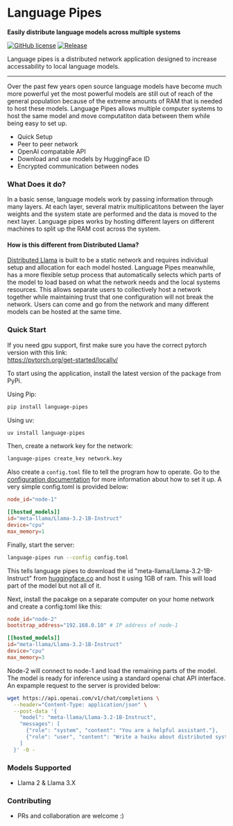 # Language Pipes

**Easily distribute language models across multiple systems**  

[![GitHub license][License-Image]](License-Url)
[![Release][Release-Image]][Release-Url] 

[License-Image]: https://img.shields.io/badge/license-MIT-blue.svg
[License-Url]: https://github.com/erinclemmer/language-pipes/blob/main/LICENSE

[Release-Url]: https://github.com/erinclemmer/language-pipes/releases/latest
[Release-Image]: https://img.shields.io/github/v/release/erinclemmer/language-pipes

[PyPiVersion-Url]: https://img.shields.io/pypi/v/language-pipes
[PythonVersion-Url]: https://img.shields.io/pypi/pyversions/language-pipes

Language pipes is a distributed network application designed to increase accessability to local language models.  

---  

Over the past few years open source language models have become much more powerful yet the most powerful models are still out of reach of the general population because of the extreme amounts of RAM that is needed to host these models. Language Pipes allows multiple computer systems to host the same model and move computatiton data between them while being easy to set up.
- Quick Setup
- Peer to peer network
- OpenAI compatable API
- Download and use models by HuggingFace ID
- Encrypted communication between nodes

### What Does it do?
In a basic sense, language models work by passing information through many layers. At each layer, several matrix multiplicatitons between the layer weights and the system state are performed and the data is moved to the next layer. Language pipes works by hosting different layers on different machines to split up the RAM cost across the system.

#### How is this different from Distributed Llama?
[Distributed Llama](https://github.com/b4rtaz/distributed-llama) is built to be a static network and requires individual setup and allocation for each model hosted. Language Pipes meanwhile, has a more flexible setup process that automatically selects which parts of the model to load based on what the network needs and the local systems resources. This allows separate users to collectively host a network together while maintaining trust that one configuration will not break the network. Users can come and go from the network and many different models can be hosted at the same time.

### Quick Start
If you need gpu support, first make sure you have the correct pytorch version with this link:  
https://pytorch.org/get-started/locally/


To start using the application, install the latest version of the package from PyPi.

Using Pip:
```bash
pip install language-pipes
```

Using uv:
```bash
uv install language-pipes
```

Then, create a network key for the network:
```bash
language-pipes create_key network.key
```

Also create a `config.toml` file to tell the program how to operate. Go to the [configuration documentation](/documentation/configuration.md) for more information about how to set it up. A very simple config.toml is provided below:

```toml
node_id="node-1"

[[hosted_models]]
id="meta-llama/Llama-3.2-1B-Instruct"
device="cpu"
max_memory=1
```

Finally, start the server:
```bash
language-pipes run --config config.toml
```

This tells language pipes to download the id "meta-llama/Llama-3.2-1B-Instruct" from [huggingface.co](huggingface.co) and host it using 1GB of ram. This will load part of the model but not all of it.

Next, install the pacakge on a separate computer on your home network and create a config.toml like this:

```toml
node_id="node-2"
bootstrap_address="192.168.0.10" # IP address of node-1

[[hosted_models]]
id="meta-llama/Llama-3.2-1B-Instruct"
device="cpu"
max_memory=3
```

Node-2 will connect to node-1 and load the remaining parts of the model. The model is ready for inference using a standard openai chat API interface. An expample request to the server is provided below:

```bash
wget https://api.openai.com/v1/chat/completions \
  --header="Content-Type: application/json" \
  --post-data '{
    "model": "meta-llama/Llama-3.2-1B-Instruct",
    "messages": [
      {"role": "system", "content": "You are a helpful assistant."},
      {"role": "user", "content": "Write a haiku about distributed systems."}
    ]
  }' -O -
```

### Models Supported
* Llama 2 & Llama 3.X

### 

### Contributing
* PRs and collaboration are welcome :)
